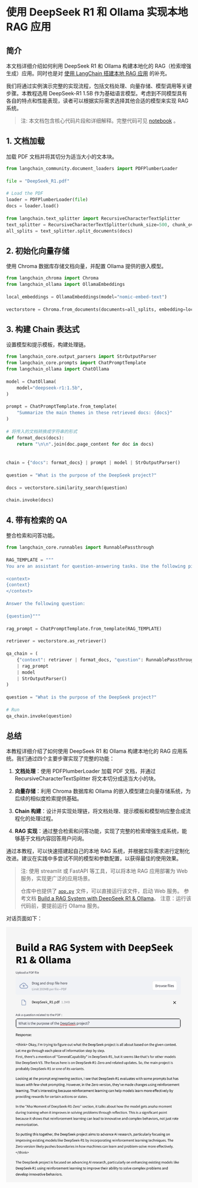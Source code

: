 # 使用 DeepSeek R1 和 Ollama 实现本地 RAG 应用

## 简介

本文档详细介绍如何利用 DeepSeek R1 和 Ollama 构建本地化的 RAG（检索增强生成）应用。同时也是对 [使用 LangChain 搭建本地 RAG 应用](6.%20使用%20LlamaIndex%20实现本地%20Agent.md) 的补充。

我们将通过实例演示完整的实现流程，包括文档处理、向量存储、模型调用等关键步骤。本教程选用 DeepSeek-R1 1.5B 作为基础语言模型。考虑到不同模型具有各自的特点和性能表现，读者可以根据实际需求选择其他合适的模型来实现 RAG 系统。

>注: 本文档包含核心代码片段和详细解释。完整代码可见 [notebook](https://github.com/datawhalechina/handy-ollama/blob/main/notebook/C7/DeepSeek_R1_RAG/%E4%BD%BF%E7%94%A8%20DeepSeek%20R1%20%E5%92%8C%20Ollama%20%E5%AE%9E%E7%8E%B0%E6%9C%AC%E5%9C%B0%20RAG%20%E5%BA%94%E7%94%A8.ipynb) 。

## 1. 文档加载

加载 PDF 文档并将其切分为适当大小的文本块。

```python
from langchain_community.document_loaders import PDFPlumberLoader

file = "DeepSeek_R1.pdf"

# Load the PDF
loader = PDFPlumberLoader(file)
docs = loader.load()

from langchain.text_splitter import RecursiveCharacterTextSplitter
text_splitter = RecursiveCharacterTextSplitter(chunk_size=500, chunk_overlap=0)
all_splits = text_splitter.split_documents(docs)
```

## 2. 初始化向量存储

使用 Chroma 数据库存储文档向量，并配置 Ollama 提供的嵌入模型。

```python
from langchain_chroma import Chroma
from langchain_ollama import OllamaEmbeddings

local_embeddings = OllamaEmbeddings(model="nomic-embed-text")

vectorstore = Chroma.from_documents(documents=all_splits, embedding=local_embeddings)
```

## 3. 构建 Chain 表达式

设置模型和提示模板，构建处理链。

```python
from langchain_core.output_parsers import StrOutputParser
from langchain_core.prompts import ChatPromptTemplate
from langchain_ollama import ChatOllama

model = ChatOllama(
    model="deepseek-r1:1.5b",
)

prompt = ChatPromptTemplate.from_template(
    "Summarize the main themes in these retrieved docs: {docs}"
)

# 将传入的文档转换成字符串的形式
def format_docs(docs):
    return "\n\n".join(doc.page_content for doc in docs)


chain = {"docs": format_docs} | prompt | model | StrOutputParser()

question = "What is the purpose of the DeepSeek project?"

docs = vectorstore.similarity_search(question)

chain.invoke(docs)
```

## 4. 带有检索的 QA

整合检索和问答功能。

```python
from langchain_core.runnables import RunnablePassthrough

RAG_TEMPLATE = """
You are an assistant for question-answering tasks. Use the following pieces of retrieved context to answer the question. If you don't know the answer, just say that you don't know. Use three sentences maximum and keep the answer concise.

<context>
{context}
</context>

Answer the following question:

{question}"""

rag_prompt = ChatPromptTemplate.from_template(RAG_TEMPLATE)

retriever = vectorstore.as_retriever()

qa_chain = (
    {"context": retriever | format_docs, "question": RunnablePassthrough()}
    | rag_prompt
    | model
    | StrOutputParser()
)

question = "What is the purpose of the DeepSeek project?"

# Run
qa_chain.invoke(question)
```

## 总结

本教程详细介绍了如何使用 DeepSeek R1 和 Ollama 构建本地化的 RAG 应用系统。我们通过四个主要步骤实现了完整的功能：

1. **文档处理**：使用 PDFPlumberLoader 加载 PDF 文档，并通过 RecursiveCharacterTextSplitter 将文本切分成适当大小的块。

2. **向量存储**：利用 Chroma 数据库和 Ollama 的嵌入模型建立向量存储系统，为后续的相似度检索提供基础。

3. **Chain 构建**：设计并实现处理链，将文档处理、提示模板和模型响应整合成流程化的处理过程。

4. **RAG 实现**：通过整合检索和问答功能，实现了完整的检索增强生成系统，能够基于文档内容回答用户问询。

通过本教程，可以快速搭建起自己的本地 RAG 系统，并根据实际需求进行定制化改进。建议在实践中多尝试不同的模型和参数配置，以获得最佳的使用效果。

>注: 使用 streamlit 或 FastAPI 等工具，可以将本地 RAG 应用部署为 Web 服务，实现更广泛的应用场景。
>
>仓库中也提供了 [`app.py`](https://github.com/datawhalechina/handy-ollama/blob/main/notebook/C7/DeepSeek_R1_RAG/app.py) 文件，可以直接运行该文件，启动 Web 服务。 参考文档 [Build a RAG System with DeepSeek R1 & Ollama](https://apidog.com/blog/rag-deepseek-r1-ollama/)。
> 注意：运行该代码前，要提前运行 Ollama 服务。

对话页面如下：

![](../images/C7-7-1.png)